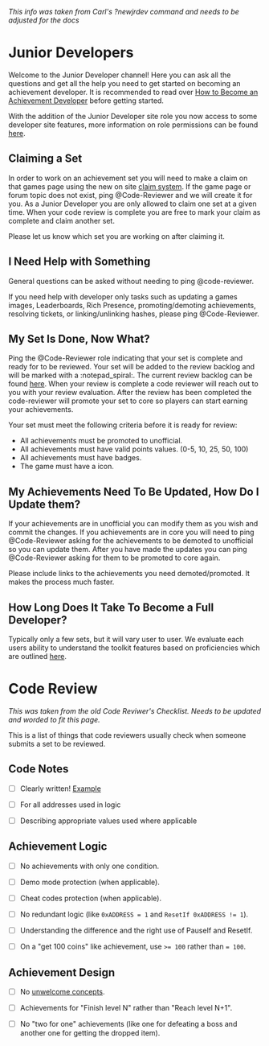 *This info was taken from Carl's ?newjrdev command and needs to be adjusted for the docs*

# Junior Developers
Welcome to the Junior Developer channel! Here you can ask all the questions and get all the help you need to get started on becoming an achievement developer. It is recommended to read over [How to Become an Achievement Developer](https://docs.retroachievements.org/How-to-Become-an-Achievement-Developer/) before getting started.

With the addition of the Junior Developer site role you now access to some developer site features, more information on role permissions can be found [here](https://retroachievements.org/viewtopic.php?t=13332).

## Claiming a Set

In order to work on an achievement set you will need to make a claim on that games page using the new on site [claim system](https://retroachievements.org/viewtopic.php?t=17176). If the game page or forum topic does not exist, ping @Code-Reviewer and we will create it for you. As a Junior Developer you are only allowed to claim one set at a given time. When your code review is complete you are free to mark your claim as complete and claim another set.

Please let us know which set you are working on after claiming it.

## I Need Help with Something

General questions can be asked without needing to ping @code-reviewer.

If you need help with developer only tasks such as updating a games images, Leaderboards, Rich Presence, promoting/demoting achievements, resolving tickets, or linking/unlinking hashes, please ping @Code-Reviewer.

## My Set Is Done, Now What?

Ping the @Code-Reviewer role indicating that your set is complete and ready for to be reviewed. Your set will be added to the review backlog and will be marked with a :notepad_spiral:. The current review backlog can be found [here](https://docs.google.com/spreadsheets/d/e/2PACX-1vSl4tRG-wV1lxtb-2ZJYRoM0VLnQPYoQO1jOVRmb8TFWldFJGr7RrO6-I-c6rWK0XsZ1h5pJEOStjmQ/pubhtml?gid=1582422742&single=true). When your review is complete a code reviewer will reach out to you with your review evaluation. After the review has been completed the code-reviewer will promote your set to core so players can start earning your achievements.

Your set must meet the following criteria before it is ready for review:
 - All achievements must be promoted to unofficial.
 - All achievements must have valid points values. (0-5, 10, 25, 50, 100)
 - All achievements must have badges.
 - The game must have a icon.
 
 ## My Achievements Need To Be Updated, How Do I Update them?
 
 If your achievements are in unofficial you can modify them as you wish and commit the changes. If you achievements are in core you will need to ping @Code-Reviewer asking for the achievements to be demoted to unofficial so you can update them. After you have made the updates you can ping @Code-Reviewer asking for them to be promoted to core again.

Please include links to the achievements you need demoted/promoted. It makes the process much faster.

## How Long Does It Take To Become a Full Developer?

Typically only a few sets, but it will vary user to user. We evaluate each users ability to understand the toolkit features based on proficiencies which are outlined [here](https://retroachievements.org/viewtopic.php?t=10816). 

# Code Review

*This was taken from the old Code Reviwer's Checklist. Needs to be updated and worded to fit this page.*

This is a list of things that code reviewers usually check when someone submits a set to be reviewed.

## Code Notes

- [ ] Clearly written! [Example](https://i.imgur.com/y6VAiK1.png)

- [ ] For all addresses used in logic

- [ ] Describing appropriate values used where applicable


## Achievement Logic

- [ ] No achievements with only one condition.

- [ ] Demo mode protection (when applicable).

- [ ] Cheat codes protection (when applicable).

- [ ] No redundant logic (like `0xADDRESS = 1` and `ResetIf 0xADDRESS != 1`).

- [ ] Understanding the difference and the right use of PauseIf and ResetIf.

- [ ] On a "get 100 coins" like achievement, use `>= 100` rather than `= 100`.


## Achievement Design

- [ ] No [unwelcome concepts](https://github.com/RetroAchievements/docs/wiki/Developers-Code-of-Conduct#unwelcome-concepts).

- [ ] Achievements for "Finish level N" rather than "Reach level N+1".

- [ ] No "two for one" achievements (like one for defeating a boss and another one for getting the dropped item).